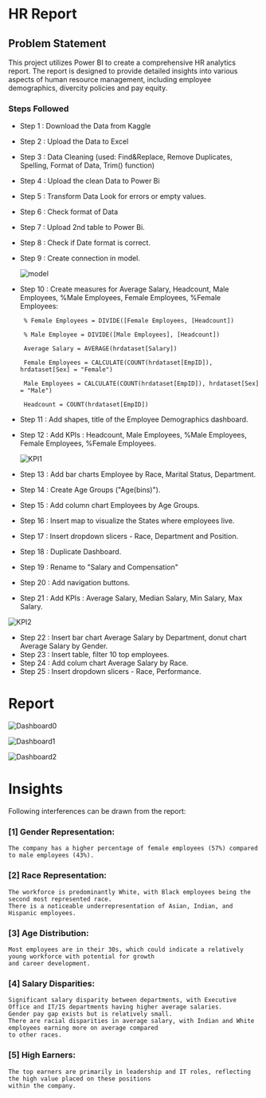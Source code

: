 # HR Report

## Problem Statement 

This project utilizes Power BI to create a comprehensive HR analytics report. The report is designed to provide detailed 
insights into various aspects of human resource management, including employee demographics, divercity policies and pay equity. 

### Steps Followed

 - Step 1 : Download the Data from Kaggle
 - Step 2 : Upload the Data to Excel
 - Step 3 : Data Cleaning (used: Find&Replace, Remove Duplicates, Spelling, Format of Data, Trim() function)
 - Step 4 : Upload the clean Data to Power Bi
 - Step 5 : Transform Data Look for errors or empty values. 
 - Step 6 : Check format of Data
 - Step 7 : Upload 2nd table to Power Bi.
 - Step 8 : Check if Date format is correct.
 - Step 9 : Create connection in model.

     ![model](https://github.com/user-attachments/assets/ca7fde4b-0fb4-4f50-a4f4-8008ed363c36)

 - Step 10 : Create measures for Average Salary, Headcount, Male Employees, %Male Employees, Female Employees, %Female Employees:

        % Female Employees = DIVIDE([Female Employees, [Headcount])

        % Male Employee = DIVIDE([Male Employees], [Headcount])

        Average Salary = AVERAGE(hrdataset[Salary])

        Female Employees = CALCULATE(COUNT(hrdataset[EmpID]), hrdataset[Sex] = "Female")

        Male Employees = CALCULATE(COUNT(hrdataset[EmpID]), hrdataset[Sex] = "Male")

        Headcount = COUNT(hrdataset[EmpID])


 - Step 11 : Add shapes, title of the Employee Demographics dashboard.
 - Step 12 : Add KPIs : Headcount, Male Employees, %Male Employees, Female Employees, %Female Employees.

    ![KPI1](https://github.com/user-attachments/assets/6babb68f-d951-4658-aa94-f4bee95b4d84)

 - Step 13 : Add bar charts Employee by Race, Marital Status, Department.
 - Step 14 : Create Age Groups ("Age(bins)").
 - Step 15 : Add column chart Employees by Age Groups.
 - Step 16 : Insert map to visualize the States where employees live.
 - Step 17 : Insert dropdown slicers - Race, Department and Position.
 - Step 18 : Duplicate Dashboard.
 - Step 19 : Rename to "Salary and Compensation"
 - Step 20 : Add navigation buttons.
 - Step 21 : Add KPIs : Average Salary, Median Salary, Min Salary, Max Salary.
 
 ![KPI2](https://github.com/user-attachments/assets/39a38d61-6a2f-4fc3-925d-f3f355d6d2da)

 - Step 22 : Insert bar chart Average Salary by Department, donut chart Average Salary by Gender.
 - Step 23 : Insert table, filter 10 top employees.
 - Step 24 : Add colum chart Average Salary by Race.
 - Step 25 : Insert dropdown slicers - Race, Performance.


# Report

![Dashboard0](https://github.com/user-attachments/assets/3d822a21-80fa-4bd1-b5b9-ec149eb8cca8)

![Dashboard1](https://github.com/user-attachments/assets/1c8c07fe-7ad1-4833-a5f8-47d26039df07)

![Dashboard2](https://github.com/user-attachments/assets/7928552f-c3d5-4bbf-a929-e48a01c34549)

# Insights

Following interferences can be drawn from the report:

### [1] Gender Representation:

	The company has a higher percentage of female employees (57%) compared to male employees (43%).

### [2] Race Representation:

	The workforce is predominantly White, with Black employees being the second most represented race. 
	There is a noticeable underrepresentation of Asian, Indian, and Hispanic employees.

### [3] Age Distribution: 

	Most employees are in their 30s, which could indicate a relatively young workforce with potential for growth 
	and career development.

### [4] Salary Disparities:
	
	Significant salary disparity between departments, with Executive Office and IT/IS departments having higher average salaries.
	Gender pay gap exists but is relatively small.
	There are racial disparities in average salary, with Indian and White employees earning more on average compared 
	to other races.

### [5] High Earners: 

	The top earners are primarily in leadership and IT roles, reflecting the high value placed on these positions 
	within the company.
